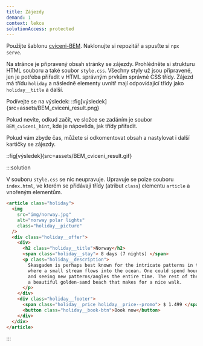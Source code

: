 ```yaml
---
title: Zájezdy
demand: 1
context: lekce
solutionAccess: protected
---
```


Použijte šablonu [cviceni-BEM](https://github.com/Czechitas-podklady-WEB/cviceni-BEM).
Naklonujte si repozitář a spusťte si `npx serve`.

Na stránce je připravený obsah stránky se zájezdy. Prohlédněte si strukturu HTML souboru a také soubor `style.css`.
Všechny styly už jsou připravené, jen je potřeba přiřadit v HTML správným prvkům správné CSS třídy. Zájezd má třídu `holiday` a následně elementy uvnitř mají odpovídající třídy jako `holiday__title` a další.

Podívejte se na výsledek:
::fig[výsledek]{src=assets/BEM_cviceni_result.png}

Pokud nevíte, odkud začít, ve složce se zadáním je soubor `BEM_cviceni_hint`, kde je nápověda, jak třídy přiřadit.

Pokud vám zbyde čas, můžete si odkomentovat obsah a nastylovat i další kartičky se zájezdy.

::fig[výsledek]{src=assets/BEM_cviceni_result.gif}

:::solution

V souboru `style.css` se nic neupravuje. Upravuje se poize souboru `index.html`, ve kterém se přidávají třídy (atribut `class`) elementu `article` a vnořeným elementům.

```html
<article class="holiday">
  <img
    src="img/norway.jpg"
    alt="norway polar lights"
    class="holiday__picture"
  />
  <div class="holiday__offer">
    <div>
      <h2 class="holiday__title">Norway</h2>
      <span class="holiday__stay"> 8 days (7 nights) </span>
      <p class="holiday__description">
        Skasgaden is perhaps best known for the intricate patterns in the sand
        where a small stream flows into the ocean. One could spend hours walking
        and seeing new patterns/angles the entire time. The rest of the beach is
        a beautiful golden-sand beach that makes for a nice walk.
      </p>
    </div>
    <div class="holiday__footer">
      <span class="holiday__price holiday__price--promo"> $ 1.499 </span>
      <button class="holiday__book-btn">Book now</button>
    </div>
  </div>
</article>
```

:::
